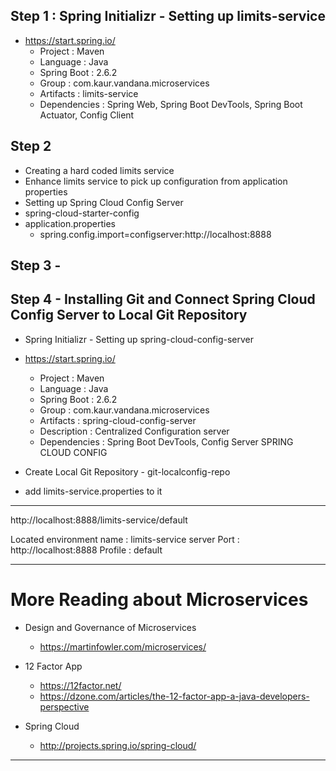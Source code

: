 ## Step 1 : Spring Initializr - Setting up limits-service
- https://start.spring.io/
    - Project : Maven
    - Language : Java
    - Spring Boot : 2.6.2
    - Group : com.kaur.vandana.microservices
    - Artifacts : limits-service
    - Dependencies : Spring Web, Spring Boot DevTools, Spring Boot Actuator, Config Client

## Step 2
- Creating a hard coded limits service
- Enhance limits service to pick up configuration from application properties
- Setting up Spring Cloud Config Server
- <artifactId>spring-cloud-starter-config</artifactId>
- application.properties
    - spring.config.import=configserver:http://localhost:8888

## Step 3 -

## Step 4 - Installing Git and Connect Spring Cloud Config Server to Local Git Repository
- Spring Initializr - Setting up spring-cloud-config-server
- https://start.spring.io/
    - Project : Maven
    - Language : Java
    - Spring Boot : 2.6.2
    - Group : com.kaur.vandana.microservices
    - Artifacts : spring-cloud-config-server
    - Description : Centralized Configuration server
    - Dependencies : Spring Boot DevTools, Config Server SPRING CLOUD CONFIG

- Create Local Git Repository - git-localconfig-repo
- add limits-service.properties to it

------------------------------------------------------------------------------------------------------------------------

http://localhost:8888/limits-service/default

Located environment
name : limits-service
server Port : http://localhost:8888
Profile : default

------------------------------------------------------------------------------------------------------------------------

# More Reading about Microservices
- Design and Governance of Microservices
    - https://martinfowler.com/microservices/

- 12 Factor App
    - https://12factor.net/
    - https://dzone.com/articles/the-12-factor-app-a-java-developers-perspective

- Spring Cloud
    - http://projects.spring.io/spring-cloud/

------------------------------------------------------------------------------------------------------------------------